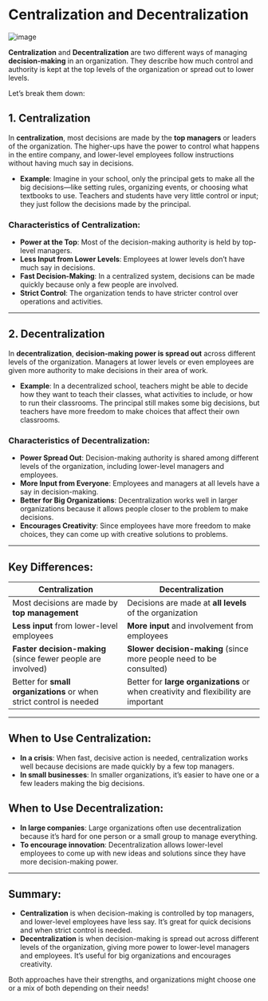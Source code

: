 # Centralization and Decentralization
![image](https://github.com/user-attachments/assets/5ead9780-1f7d-474e-ba02-5aa5f690bcde)


**Centralization** and **Decentralization** are two different ways of managing **decision-making** in an organization. They describe how much control and authority is kept at the top levels of the organization or spread out to lower levels.

Let’s break them down:

## 1. **Centralization**
In **centralization**, most decisions are made by the **top managers** or leaders of the organization. The higher-ups have the power to control what happens in the entire company, and lower-level employees follow instructions without having much say in decisions.

- **Example**: Imagine in your school, only the principal gets to make all the big decisions—like setting rules, organizing events, or choosing what textbooks to use. Teachers and students have very little control or input; they just follow the decisions made by the principal.

### Characteristics of Centralization:
- **Power at the Top**: Most of the decision-making authority is held by top-level managers.
- **Less Input from Lower Levels**: Employees at lower levels don’t have much say in decisions.
- **Fast Decision-Making**: In a centralized system, decisions can be made quickly because only a few people are involved.
- **Strict Control**: The organization tends to have stricter control over operations and activities.

---

## 2. **Decentralization**
In **decentralization**, **decision-making power is spread out** across different levels of the organization. Managers at lower levels or even employees are given more authority to make decisions in their area of work.

- **Example**: In a decentralized school, teachers might be able to decide how they want to teach their classes, what activities to include, or how to run their classrooms. The principal still makes some big decisions, but teachers have more freedom to make choices that affect their own classrooms.

### Characteristics of Decentralization:
- **Power Spread Out**: Decision-making authority is shared among different levels of the organization, including lower-level managers and employees.
- **More Input from Everyone**: Employees and managers at all levels have a say in decision-making.
- **Better for Big Organizations**: Decentralization works well in larger organizations because it allows people closer to the problem to make decisions.
- **Encourages Creativity**: Since employees have more freedom to make choices, they can come up with creative solutions to problems.

---

## Key Differences:

| **Centralization** | **Decentralization** |
|--------------------|----------------------|
| Most decisions are made by **top management** | Decisions are made at **all levels** of the organization |
| **Less input** from lower-level employees | **More input** and involvement from employees |
| **Faster decision-making** (since fewer people are involved) | **Slower decision-making** (since more people need to be consulted) |
| Better for **small organizations** or when strict control is needed | Better for **large organizations** or when creativity and flexibility are important |

---

## When to Use Centralization:
- **In a crisis**: When fast, decisive action is needed, centralization works well because decisions are made quickly by a few top managers.
- **In small businesses**: In smaller organizations, it’s easier to have one or a few leaders making the big decisions.

## When to Use Decentralization:
- **In large companies**: Large organizations often use decentralization because it’s hard for one person or a small group to manage everything.
- **To encourage innovation**: Decentralization allows lower-level employees to come up with new ideas and solutions since they have more decision-making power.

---

## Summary:
- **Centralization** is when decision-making is controlled by top managers, and lower-level employees have less say. It’s great for quick decisions and when strict control is needed.
- **Decentralization** is when decision-making is spread out across different levels of the organization, giving more power to lower-level managers and employees. It’s useful for big organizations and encourages creativity.

Both approaches have their strengths, and organizations might choose one or a mix of both depending on their needs!

